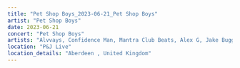 ```yaml
---
title: "Pet Shop Boys_2023-06-21_Pet Shop Boys"
artist: "Pet Shop Boys"
date: 2023-06-21
concert: "Pet Shop Boys"
artists: "Alvvays, Confidence Man, Mantra Club Beats, Alex G, Jake Bugg, 21 Acts of Manslaughter	Grindcore	United States, La Paloma, Baby Keem, Buckshot, ABBA, Pet Shop Boys, 9 Foot Super SoldierCrossoverHardcore, 12 Gauge Rampage, Arlo Parks, Alissic, 324	Grindcore	Japan"
location: "P&J Live"
location_details: "Aberdeen , United Kingdom"
---
```

